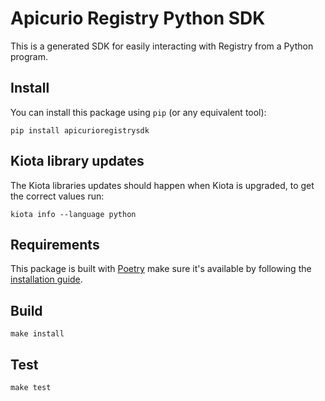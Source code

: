 # Apicurio Registry Python SDK

This is a generated SDK for easily interacting with Registry from a Python program.

## Install

You can install this package using `pip` (or any equivalent tool):

```
pip install apicurioregistrysdk
```

## Kiota library updates

The Kiota libraries updates should happen when Kiota is upgraded, to get the correct values run:

```
kiota info --language python
```

## Requirements

This package is built with [Poetry](https://python-poetry.org/) make sure it's available by following the [installation guide](https://python-poetry.org/docs/#installation).

## Build

```
make install
```

## Test

```
make test
```
